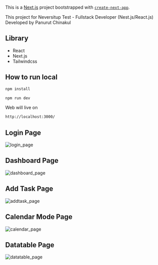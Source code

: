 This is a [Next.js](https://nextjs.org/) project bootstrapped with [`create-next-app`](https://github.com/vercel/next.js/tree/canary/packages/create-next-app).

This project for Neversitup Test - Fullstack Developer (Nest.js/React.js)
Developed by Panurut Chinakul

## Library
- React
- Next.js
- Tailwindcss

## How to run local
```bash
npm install
```
```bash
npm run dev
```
Web will live on
```bash
http://localhost:3000/
```

## Login Page
![login_page](https://i.imgur.com/xqsbikL.png)
## Dashboard Page
![dashboard_page](https://i.imgur.com/SnI0qhU.png)
## Add Task Page
![addtask_page](https://i.imgur.com/4vqx2I5.png)
## Calendar Mode Page
![calendar_page](https://i.imgur.com/pxLvPHC.png)
## Datatable Page
![datatable_page](https://i.imgur.com/jSBGbkx.png)
